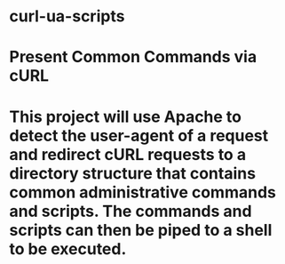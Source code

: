 # curl-ua-scripts
# Present Common Commands via cURL
# This project will use Apache to detect the user-agent of a request and redirect cURL requests to a directory structure that contains common administrative commands and scripts. The commands and scripts can then be piped to a shell to be executed. 
